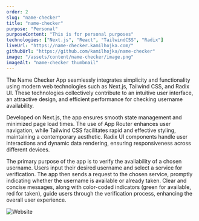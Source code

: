 ```yaml
---
order: 2
slug: "name-checker"
title: "name-checker"
purpose: "Personal"
purposeContent: "This is for personal purposes"
technologies: ["Next.js", "React", "TailwindCSS", "Radix"]
liveUrl: "https://name-checker.kamilhojka.com/"
githubUrl: "https://github.com/kamilhojka/name-checker"
image: "/assets/content/name-checker/image.png"
imageAlt: "name-checker thumbnail"
---
```


The Name Checker App seamlessly integrates simplicity and functionality using modern web technologies such as Next.js, Tailwind CSS, and Radix UI. These technologies collectively contribute to an intuitive user interface, an attractive design, and efficient performance for checking username availability.

Developed on Next.js, the app ensures smooth state management and minimized page load times. The use of App Router enhances user navigation, while Tailwind CSS facilitates rapid and effective styling, maintaining a contemporary aesthetic. Radix UI components handle user interactions and dynamic data rendering, ensuring responsiveness across different devices.

The primary purpose of the app is to verify the availability of a chosen username. Users input their desired username and select a service for verification. The app then sends a request to the chosen service, promptly indicating whether the username is available or already taken. Clear and concise messages, along with color-coded indicators (green for available, red for taken), guide users through the verification process, enhancing the overall user experience.

![Website](/assets/content/name-checker/image.png)
